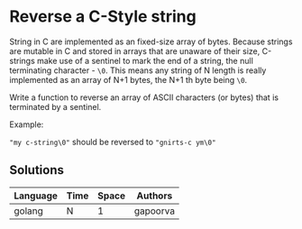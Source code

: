 # Reverse a C-Style string

String in C are implemented as an fixed-size array of bytes. Because strings are mutable in C and stored in arrays that are unaware of their size, C-strings make use of a sentinel to mark the end of a string, the null terminating character - `\0`. This means any string of N length is really implemented as an array of N+1 bytes, the N+1 th byte being `\0`.

Write a function to reverse an array of ASCII characters (or bytes) that is terminated by a sentinel. 

Example:

`"my c-string\0"` should be reversed to `"gnirts-c ym\0"` 

## Solutions

| Language | Time   | Space | Authors  |
|----------|--------|-------|----------|
| golang   | N      | 1     | gapoorva |
